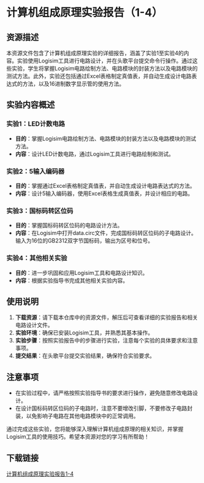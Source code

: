 # 计算机组成原理实验报告（1-4）

## 资源描述

本资源文件包含了计算机组成原理实验的详细报告，涵盖了实验1至实验4的内容。实验使用Logisim工具进行电路设计，并在头歌平台提交命令行操作。通过这些实验，学生将掌握Logisim电路绘制方法、电路模块的封装方法以及电路模块的测试方法。此外，实验还包括通过Excel表格制定真值表，并自动生成设计电路表达式的方法，以及16进制数字显示管的使用方法。

## 实验内容概述

### 实验1：LED计数电路
- **目的**：掌握Logisim电路绘制方法、电路模块的封装方法以及电路模块的测试方法。
- **内容**：设计LED计数电路，通过Logisim工具进行电路绘制和测试。

### 实验2：5输入编码器
- **目的**：掌握通过Excel表格制定真值表，并自动生成设计电路表达式的方法。
- **内容**：设计5输入编码器，使用Excel表格生成真值表，并设计相应的电路。

### 实验3：国标码转区位码
- **目的**：掌握国标码转区位码的电路设计方法。
- **内容**：在Logisim中打开data.circ文件，完成国标码转区位码的子电路设计。输入为16位的GB2312双字节国标码，输出为区号和位号。

### 实验4：其他相关实验
- **目的**：进一步巩固和应用Logisim工具和电路设计知识。
- **内容**：根据实验指导书完成其他相关实验内容。

## 使用说明

1. **下载资源**：请下载本仓库中的资源文件，解压后可查看详细的实验报告和相关电路设计文件。
2. **实验环境**：确保已安装Logisim工具，并熟悉其基本操作。
3. **实验步骤**：按照实验报告中的步骤进行实验，注意每个实验的具体要求和注意事项。
4. **提交结果**：在头歌平台提交实验结果，确保符合实验要求。

## 注意事项

- 在实验过程中，请严格按照实验指导书的要求进行操作，避免随意修改电路设计。
- 在设计国标码转区位码的子电路时，注意不要增改引脚，不要修改子电路封装，以免影响子电路在其他电路模块中的正常调用。

通过完成这些实验，您将能够深入理解计算机组成原理的相关知识，并掌握Logisim工具的使用技巧。希望本资源对您的学习有所帮助！

## 下载链接

[计算机组成原理实验报告1-4](https://pan.quark.cn/s/1e5d3e2fb8e4)